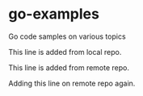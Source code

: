 # go-examples
Go code samples on various topics

This line is added from local repo.

This line is added from remote repo.

Adding this line on remote repo again.
